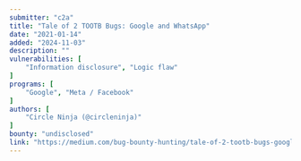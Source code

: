```yaml
---
submitter: "c2a"
title: "Tale of 2 TOOTB Bugs: Google and WhatsApp"
date: "2021-01-14"
added: "2024-11-03"
description: ""
vulnerabilities: [
    "Information disclosure", "Logic flaw"
]
programs: [
    "Google", "Meta / Facebook"
]
authors: [
    "Circle Ninja (@circleninja)"
]
bounty: "undisclosed"
link: "https://medium.com/bug-bounty-hunting/tale-of-2-tootb-bugs-google-and-whatsapp-3c0ad40d604c"
---
```




